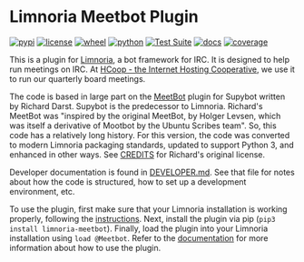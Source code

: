 # Limnoria Meetbot Plugin

[![pypi](https://img.shields.io/pypi/v/limnoria-meetbot.svg)](https://pypi.org/project/limnoria-meetbot/)
[![license](https://img.shields.io/pypi/l/limnoria-meetbot.svg)](https://github.com/pronovic/limnoria-meetbot/blob/master/LICENSE)
[![wheel](https://img.shields.io/pypi/wheel/limnoria-meetbot.svg)](https://pypi.org/project/limnoria-meetbot/)
[![python](https://img.shields.io/pypi/pyversions/limnoria-meetbot.svg)](https://pypi.org/project/limnoria-meetbot/)
[![Test Suite](https://github.com/pronovic/limnoria-meetbot/workflows/Test%20Suite/badge.svg)](https://github.com/pronovic/limnoria-meetbot/actions?query=workflow%3A%22Test+Suite%22)
[![docs](https://readthedocs.org/projects/limnoria-meetbot/badge/?version=stable&style=flat)](https://limnoria-meetbot.readthedocs.io/en/stable/)
[![coverage](https://coveralls.io/repos/github/pronovic/limnoria-meetbot/badge.svg?branch=master)](https://coveralls.io/github/pronovic/limnoria-meetbot?branch=master)

This is a plugin for [Limnoria](https://github.com/ProgVal/Limnoria), a bot framework for IRC.  It is designed to help run meetings on IRC.  At [HCoop - the Internet Hosting Cooperative](https://hcoop.net), we use it to run our quarterly board meetings.

The code is based in large part on the [MeetBot](https://github.com/rkdarst/MeetBot/) plugin for Supybot written by Richard Darst. Supybot is the predecessor to Limnoria.  Richard's MeetBot was "inspired by the original MeetBot, by Holger Levsen, which was itself a derivative of Mootbot by the Ubuntu Scribes team".  So, this code has a relatively long history.  For this version, the code was converted to modern Limnoria packaging standards, updated to support Python 3, and enhanced in other ways.  See [CREDITS](CREDITS) for Richard's original license.

Developer documentation is found in [DEVELOPER.md](DEVELOPER.md).  See that file for notes about how the code is structured, how to set up a development environment, etc.

To use the plugin, first make sure that your Limnoria installation is working properly, following the [instructions](https://docs.limnoria.net/index.html).  Next, install the plugin via pip (`pip3 install limnoria-meetbot`).  Finally, load the plugin into your Limnoria installation using `load @Meetbot`.  Refer to the [documentation](https://limnoria-meetbot.readthedocs.io/en/stable/) for more information about how to use the plugin.

